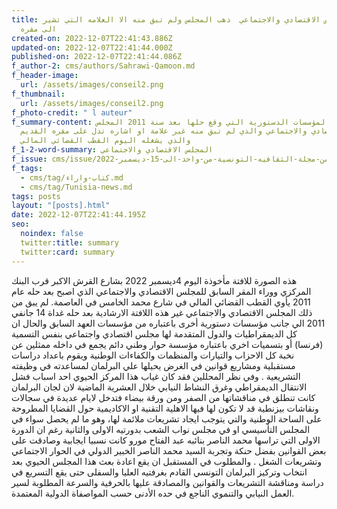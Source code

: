 ```yaml
---
title: المجلس الاقتصادي والاجتماعي  ذهب المجلس ولم تبق منه الا العلامه التي تشير
  الى مقره
created-on: 2022-12-07T22:41:43.886Z
updated-on: 2022-12-07T22:41:44.000Z
published-on: 2022-12-07T22:41:44.086Z
f_author-2: cms/authors/Sahrawi-Qamoon.md
f_header-image:
  url: /assets/images/conseil2.png
f_thumbnail:
  url: /assets/images/conseil2.png
f_photo-credit: " l auteur"
f_summary-content: من المؤسسات الدستورية التي وقع حلها بعد سنة 2011 المجلس
  الاقتصادي والاجتماعي والذي لم تبق منه غير علامة او اشاره تدل على مقره القديم
  والذي يشغله اليوم القطب القضائي المالي
f_1-2-word-summary: المجلس الاقتصادي والاجتماعي
f_issue: cms/issue/العدد-الخامس-من-مجلة-الثقافيه-التونسية-من-واحد-الى-15-ديسمبر-2022.md
f_tags:
  - cms/tag/كتاب-واراء.md
  - cms/tag/Tunisia-news.md
tags: posts
layout: "[posts].html"
date: 2022-12-07T22:41:44.195Z
seo:
  noindex: false
  twitter:title: summary
  twitter:card: summary
---
```

هذه الصورة للافتة مأخوذة اليوم 4ديسمبر 2022 بشارع القرش الاكبر قرب البنك المركزي ووراء المقر السابق للمجلس الاقتصادي والاجتماعي الذي اصبح بعد حله  عام 2011  يأوي القطب القضائي المالي في شارع محمد الخامس في العاصمة. لم يبق من ذلك المجلس الاقتصادي والاجتماعي غير هذه اللافتة الارشادية بعد حله غداة 14 جانفي 2011 الي جانب مؤسسات دستورية  أخرى باعتباره من مؤسسات العهد السابق والحال ان كل الديمقراطيات والدول المتقدمة لها مجلس اقتصادي واجتماعي بنفس التسمية (فرنسا) أو بتسميات اخري باعتباره مؤسسة حوار وطني دائم  يجمع في داخله ممثلين عن نخبة  كل الاحزاب والتيارات والمنظمات والكفاءات الوطنية ويقوم باعداد دراسات مستقبلية ومشاريع قوانين في الغرض يحيلها علي البرلمان لمساعدته في وظيفته التشريعية . وفي نظر المحللين فقد كان غياب هذا المركز  الحيوي احد اسباب فشل الانتقال الديمقراطي وغرق النشاط النيابي خلال العشرية الماضية لان لجان البرلمان كانت تنطلق في مناقشاتها من الصفر  ومن ورقة بيضاء فتدخل لايام عديدة  في سجالات ونقاشات بيزنطية قد لا تكون لها فيها الاهلية التقنية او الاكاديمية  حول القضايا المطروحة على الساحة الوطنية والتي يتوجب ايجاد تشريعات ملائمة لها،  وهو ما لم يحصل سواء في المجلس التأسيسي او في مجلس نواب الشعب بدورتيه الاولى والثانية رغم ان الدورة الاولى التي تراسها محمد الناصر بنائبه عبد الفتاح مورو  كانت نسبيا ايجابية وصادقت على بعض القوانين بفضل حنكة وتجربة السيد محمد الناصر الخبير الدولي في الحوار الاجتماعي وتشريعات الشغل . والمطلوب في المستقبل ان يقع اعادة بعث هذا المجلس الحيوي بعد  انتخاب وتركيز البرلمان التونسي القادم بغرفتيه العليا والسفلى حتى يقع التسريع في دراسة ومناقشة التشريعات والقوانين والمصادقة عليها بالحرفية والسرعة المطلوبة لسير العمل النيابي والتنموي الناجع في حده الأدنى حسب المواصفاة الدولية المعتمدة.